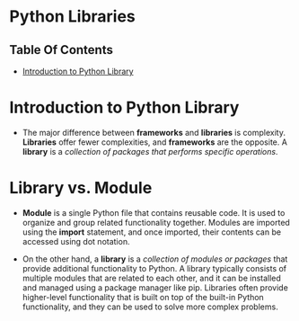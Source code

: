 # Python Libraries

## Table Of Contents
- [Introduction to Python Library](#Introduction-to-Python-Library)

# Introduction to Python Library
* The major difference between __frameworks__ and __libraries__ is complexity. __Libraries__ offer fewer complexities, and __frameworks__ are the opposite. A __library__ is a _collection of packages that performs specific operations_.

# Library vs. Module
* __Module__ is a single Python file that contains reusable code. It is used to organize and group related functionality together. Modules are imported using the __import__ statement, and once imported, their contents can be accessed using dot notation.

* On the other hand, a __library__ is a _collection of modules or packages_ that provide additional functionality to Python. A library typically consists of multiple modules that are related to each other, and it can be installed and managed using a package manager like pip. Libraries often provide higher-level functionality that is built on top of the built-in Python functionality, and they can be used to solve more complex problems.